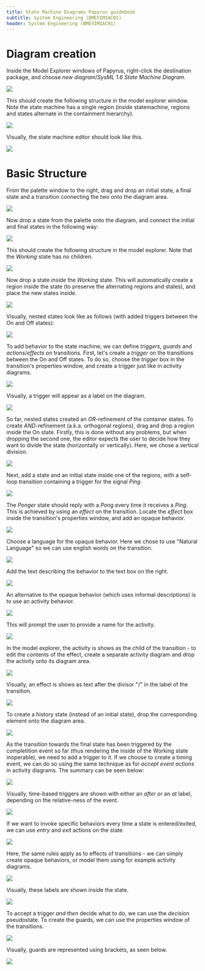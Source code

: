 ```yaml
---
title: State Machine Diagrams Papyrus guidebook 
subtitle: System Engineering (BMEVIMIAC01)
header: System Engineering (BMEVIMIAC01)
---
```

 
# Diagram creation

Inside the Model Explorer windows of Papyrus, right-click the destination package, and choose _new diagram_/_SysML 1.6 State Machine Diagram_.

![](figs/stm-001-new-diagram.png)

This should create the following structure in the model explorer window. Note the state machine has a single region (inside statemachine, regions and states alternate in the containment hierarchy).

![](figs/stm-002-model-explorer.png)

Visually, the state machine editor should look like this.

![](figs/stm-003-main-window.png)

# Basic Structure

From the palette window to the right, drag and drop an initial state, a final state and a transition connecting the two onto the diagram area.

![](figs/stm-004-basic-model.png)

Now drop a state from the palette onto the diagram, and connect the initial and final states in the following way:

![](figs/stm-005-one-state.png)

This should create the following structure in the model explorer. Note that the _Working_ state has no children.

![](figs/stm-006-model-explorer.png)

Now drop a state _inside_ the _Working_ state. This will automatically create a region inside the state (to preserve the alternating regions and states), and place the new states inside. 

![](figs/stm-007-added-inner-states.png)

Visually, nested states look like as follows (with added triggers between the On and Off states):

![](figs/stm-008-visual-diagram.png)

To add behavior to the state machine, we can define _triggers_, _guards_ and _actions_/_effects_ on transitions. First, let's create a _trigger_ on the transitions between the On and Off states. To do so, choose the _trigger_ box in the transition's properties window, and create a trigger just like in activity diagrams.

![](figs/stm-009-add-trigger.png)

Visually, a trigger will appear as a label on the diagram.

![](figs/stm-010-trigger-visalized.png)

So far, nested states created an _OR_-refinement of the container states. To create _AND_-refinement (a.k.a. orthogonal regions), drag and drop a region inside the On state. Firstly, this is done without any problems, but when dropping the second one, the editor expects the user to decide how they want to divide the state (horizontally or vertically). Here, we chose a vertical division.

![](figs/stm-011-add-nested-regions.png)

Next, add a state and an initial state inside one of the regions, with a self-loop transition containing a trigger for the signal _Ping_.

![](figs/stm-012-add-pingpong.png)

The _Ponger_ state should reply with a _Pong_ every time it receives a _Ping_. This is achieved by using an _effect_ on the transition. Locate the _effect_ box inside the transition's properties window, and add an opaque behavior. 

![](figs/stm-013-add-opaque-effect.png)

Choose a language for the opaque behavior. Here we chose to use "Natural Language" so we can use english words on the transition.

![](figs/stm-014-set-language-opaque.png)

Add the text describing the behavior to the text box on the right. 

![](figs/stm-015-add-text-opaque.png)

An alternative to the opaque behavior (which uses informal descriptions) is to use an activity behavior.

![](figs/stm-016-activity-behavior.png)

This will prompt the user to provide a name for the activity.

![](figs/stm-017-activity-creation.png)

In the model explorer, the activity is shows as the child of the transition - to edit the contents of the effect, create a separate activity diagram and drop the activity onto its diagram area.

![](figs/stm-019-activity-model-explorer.png)

Visually, an effect is shows as text after the divisor "/" in the label of the transition.

![](figs/stm-018-visual-effect.png)

To create a history state (instead of an initial state), drop the corresponding element onto the diagram area.  

![](figs/stm-020-history.png)

As the transition towards the final state has been triggered by the completition event so far (thus rendering the inside of the Working state inoperable), we need to add a trigger to it. If we choose to create a timing event, we can do so using the same technique as for _accept event actions_ in activity diagrams. The summary can be seen below:

![](figs/stm-021-timing-settings.png)

Visually, time-based triggers are shown with either an _after_ or an _at_ label, depending on the relative-ness of the event.

![](figs/stm-022-timing-visalized.png)

If we want to invoke specific behaviors every time a state is entered/exited, we can use _entry_ and _exit_ actions on the state.

![](figs/stm-023-entry-action-empty.png)

Here, the same rules apply as to effects of transitions - we can simply create opaque behaviors, or model them using for example activity diagrams.

![](figs/stm-024-entry-action-filled-out.png)

Visually, these labels are shown inside the state.

![](figs/stm-025-entry-action-visualized.png)

To accept a trigger _and then_ decide what to do, we can use the _decision_ pseudostate. To create the guards, we can use the properties window of the transitions.

![](figs/stm-026-guard-expression.png)

Visually, guards are represented using brackets, as seen below.

![](figs/stm-027-guard-visualized.png)


